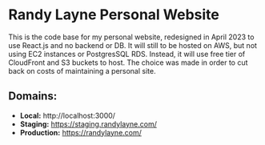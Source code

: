 # Randy Layne Personal Website

This is the code base for my personal website, redesigned in April 2023 to use React.js and no backend or DB.
It will still to be hosted on AWS, but not using EC2 instances or PostgresSQL RDS. Instead, it will use free
tier of CloudFront and S3 buckets to host. The choice was made in order to cut back on costs of maintaining a
personal site.


## Domains:

* **Local:** http://localhost:3000/
* **Staging:** https://staging.randylayne.com/
* **Production:** https://randylayne.com/